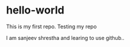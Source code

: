 # hello-world
This is my first repo. Testing my repo

I am sanjeev shrestha and learing to use github..

